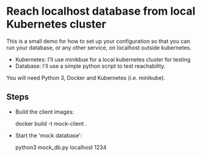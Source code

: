 
# Reach localhost database from local Kubernetes cluster

This is a small demo for how to set up your configuration so that you can run your database, or any other service, on localhost outside kubernetes.

* Kubernetes: I'll use minikbue for a local kubernetes cluster for testing
* Database: I'll use a simple python script to test reachability.

You will need Python 3, Docker and Kubernetes (i.e. minikube).

## Steps

* Build the client images:

    docker build -t mock-client .

* Start the 'mock database':

    python3 mock_db.py localhost 1234




